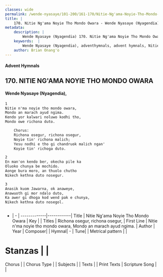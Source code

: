 ```yaml
---
classes: wide
permalink: /wende-nyasaye/101-200/161-170/Nitie-Ng'ama-Noyie-Tho-Mondo-Owara/
title: |
    170. Nitie Ng'ama Noyie Tho Mondo Owara - Wende Nyasaye (Nyagendia)
metadata:
    description: |
        Wende Nyasaye (Nyagendia) 170. Nitie Ng'ama Noyie Tho Mondo Owara. Nitie n'ma noyie tho mondo owara,  Mondo an marach ayud ngima.  Kendo yor kalwari noluwo kodhi tho,  Mondo owe richona duto.  	Chorus: 	Richona osegur, richona osegur,  	Noyie tin' richona malich;  	Yesu nodhi e tho gi chandruok malich ngan' 	Koyie tin' richoga duto.  
    keywords:  |
        Wende Nyasaye (Nyagendia), adventhymnals, advent hymnals, Nitie Ng'ama Noyie Tho Mondo Owara, Nitie n'ma noyie tho mondo owara,  Mondo an marach ayud ngima. . Richona osegur, richona osegur, 
    author: Brian Onang'o
---
```


#### Advent Hymnals
## 170. NITIE NG'AMA NOYIE THO MONDO OWARA
####  Wende Nyasaye (Nyagendia),

```txt
1
Nitie n'ma noyie tho mondo owara, 
Mondo an marach ayud ngima. 
Kendo yor kalwari noluwo kodhi tho, 
Mondo owe richona duto.

	Chorus:
	Richona osegur, richona osegur, 
	Noyie tin' richona malich; 
	Yesu nodhi e tho gi chandruok malich ngan'
	Koyie tin' richoga duto.

2
En man'on kendo ber, okecha pile ka 
Oluoko chunya be mochido.
Aonge bura moro, an thuolo chutho 
Nikech kethna duto nosegur.

3
Anasik kuom Jawarna, ok anaweye, 
Anawuoth gi mor ndalo duto,
Ka awer gi dhoga kod wend pak e chunya, 
Nikech kethna duto nosegol.



```

- |   -  |
-------------|------------|
Title | Nitie Ng'ama Noyie Tho Mondo Owara |
Key |  |
Titles | Richona osegur, richona osegur,  |
First Line | Nitie n'ma noyie tho mondo owara,  Mondo an marach ayud ngima.  |
Author | 
Year | 
Composer| |
Hymnal|  - |
Tune|  |
Metrical pattern | |
# Stanzas |  |
Chorus |  |
Chorus Type |  |
Subjects | |
Texts |  |
Print Texts | 
Scripture Song |  |
    
